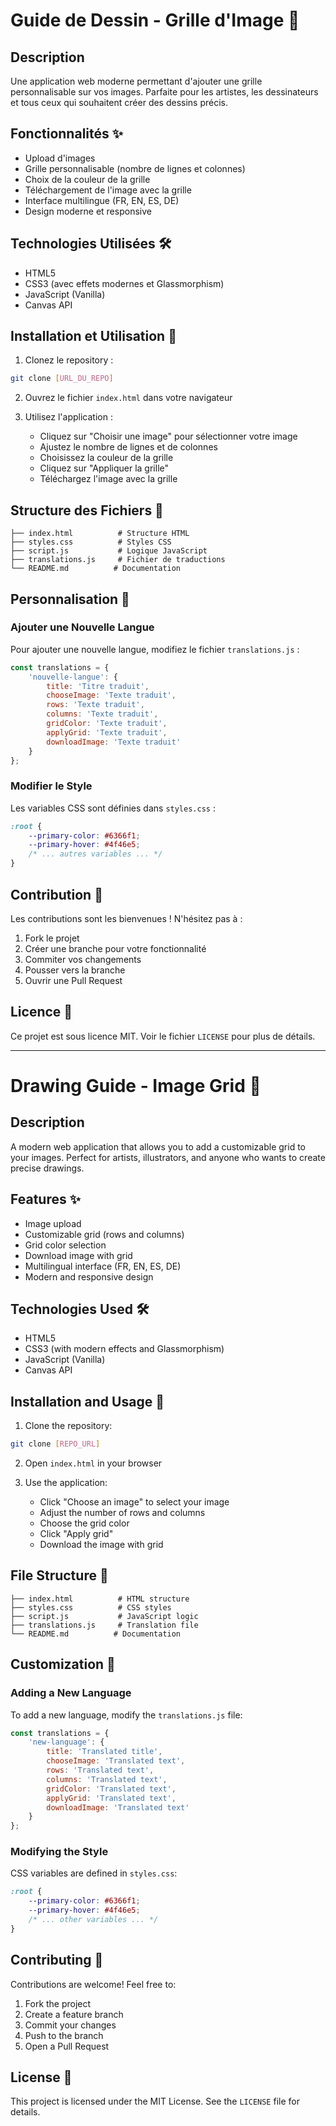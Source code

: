# Guide de Dessin - Grille d'Image 🎨

## Description
Une application web moderne permettant d'ajouter une grille personnalisable sur vos images. Parfaite pour les artistes, les dessinateurs et tous ceux qui souhaitent créer des dessins précis.

## Fonctionnalités ✨
- Upload d'images
- Grille personnalisable (nombre de lignes et colonnes)
- Choix de la couleur de la grille
- Téléchargement de l'image avec la grille
- Interface multilingue (FR, EN, ES, DE)
- Design moderne et responsive

## Technologies Utilisées 🛠
- HTML5
- CSS3 (avec effets modernes et Glassmorphism)
- JavaScript (Vanilla)
- Canvas API

## Installation et Utilisation 🚀

1. Clonez le repository :
```bash
git clone [URL_DU_REPO]
```

2. Ouvrez le fichier `index.html` dans votre navigateur

3. Utilisez l'application :
   - Cliquez sur "Choisir une image" pour sélectionner votre image
   - Ajustez le nombre de lignes et de colonnes
   - Choisissez la couleur de la grille
   - Cliquez sur "Appliquer la grille"
   - Téléchargez l'image avec la grille

## Structure des Fichiers 📁
```
├── index.html          # Structure HTML
├── styles.css          # Styles CSS
├── script.js           # Logique JavaScript
├── translations.js     # Fichier de traductions
└── README.md          # Documentation
```

## Personnalisation 🎯

### Ajouter une Nouvelle Langue
Pour ajouter une nouvelle langue, modifiez le fichier `translations.js` :

```javascript
const translations = {
    'nouvelle-langue': {
        title: 'Titre traduit',
        chooseImage: 'Texte traduit',
        rows: 'Texte traduit',
        columns: 'Texte traduit',
        gridColor: 'Texte traduit',
        applyGrid: 'Texte traduit',
        downloadImage: 'Texte traduit'
    }
};
```

### Modifier le Style
Les variables CSS sont définies dans `styles.css` :

```css
:root {
    --primary-color: #6366f1;
    --primary-hover: #4f46e5;
    /* ... autres variables ... */
}
```

## Contribution 🤝
Les contributions sont les bienvenues ! N'hésitez pas à :
1. Fork le projet
2. Créer une branche pour votre fonctionnalité
3. Commiter vos changements
4. Pousser vers la branche
5. Ouvrir une Pull Request

## Licence 📄
Ce projet est sous licence MIT. Voir le fichier `LICENSE` pour plus de détails.

---

# Drawing Guide - Image Grid 🎨

## Description
A modern web application that allows you to add a customizable grid to your images. Perfect for artists, illustrators, and anyone who wants to create precise drawings.

## Features ✨
- Image upload
- Customizable grid (rows and columns)
- Grid color selection
- Download image with grid
- Multilingual interface (FR, EN, ES, DE)
- Modern and responsive design

## Technologies Used 🛠
- HTML5
- CSS3 (with modern effects and Glassmorphism)
- JavaScript (Vanilla)
- Canvas API

## Installation and Usage 🚀

1. Clone the repository:
```bash
git clone [REPO_URL]
```

2. Open `index.html` in your browser

3. Use the application:
   - Click "Choose an image" to select your image
   - Adjust the number of rows and columns
   - Choose the grid color
   - Click "Apply grid"
   - Download the image with grid

## File Structure 📁
```
├── index.html          # HTML structure
├── styles.css          # CSS styles
├── script.js           # JavaScript logic
├── translations.js     # Translation file
└── README.md          # Documentation
```

## Customization 🎯

### Adding a New Language
To add a new language, modify the `translations.js` file:

```javascript
const translations = {
    'new-language': {
        title: 'Translated title',
        chooseImage: 'Translated text',
        rows: 'Translated text',
        columns: 'Translated text',
        gridColor: 'Translated text',
        applyGrid: 'Translated text',
        downloadImage: 'Translated text'
    }
};
```

### Modifying the Style
CSS variables are defined in `styles.css`:

```css
:root {
    --primary-color: #6366f1;
    --primary-hover: #4f46e5;
    /* ... other variables ... */
}
```

## Contributing 🤝
Contributions are welcome! Feel free to:
1. Fork the project
2. Create a feature branch
3. Commit your changes
4. Push to the branch
5. Open a Pull Request

## License 📄
This project is licensed under the MIT License. See the `LICENSE` file for details. 